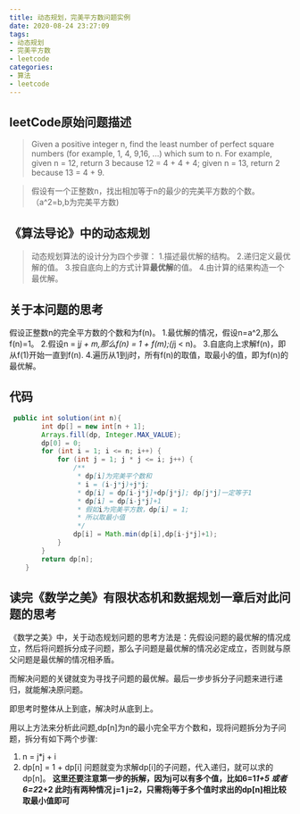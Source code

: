 ```yaml
---
title: 动态规划，完美平方数问题实例
date: 2020-08-24 23:27:09
tags:
- 动态规划
- 完美平方数
- leetcode
categories:
- 算法
- leetcode
---
```


## leetCode原始问题描述
> Given a positive integer n, find the least number of perfect square numbers (for example, 1, 4, 9,16, ...) which sum to n.
> For example, given n = 12, return 3 because 12 = 4 + 4 + 4; given n = 13, return 2 because 13 = 4 + 9.

> 假设有一个正整数n，找出相加等于n的最少的完美平方数的个数。（a^2=b,b为完美平方数)

## 《算法导论》中的动态规划
> 动态规划算法的设计分为四个步骤：
> 1.描述最优解的结构。
> 2.递归定义最优解的值。
> 3.按自底向上的方式计算**最优解**的值。
> 4.由计算的结果构造一个最优解。

## 关于本问题的思考
假设正整数n的完全平方数的个数和为f(n)。
1.最优解的情况，假设n=a^2,那么f(n)=1。
2.假设n = j*j + m,那么f(n) = 1 + f(m);(j*j < n)。
3.自底向上求解f(n)，即从f(1)开始一直到f(n).
4.遍历从1到j时，所有f(n)的取值，取最小的值，即为f(n)的最优解。


## 代码
```java
 public int solution(int n){
        int dp[] = new int[n + 1];
        Arrays.fill(dp, Integer.MAX_VALUE);
        dp[0] = 0;
        for (int i = 1; i <= n; i++) {
            for (int j = 1; j * j <= i; j++) {
                /**
                 * dp[i]为完美平个数和
                 * i = (i-j*j)+j*j;
                 * dp[i] = dp[i-j*j]+dp[j*j]; dp[j*j]一定等于1
                 * dp[i] = dp[i-j*j]+1
                 * 假如i为完美平方数，dp[i] = 1;
                 * 所以取最小值
                 */
                dp[i] = Math.min(dp[i],dp[i-j*j]+1);
            }
        }
        return dp[n];
    }
```
## 读完《数学之美》有限状态机和数据规划一章后对此问题的思考
《数学之美》中，关于动态规划问题的思考方法是：先假设问题的最优解的情况成立，然后将问题拆分成子问题，那么子问题是最优解的情况必定成立，否则就与原父问题是最优解的情况相矛盾。

而解决问题的关键就变为寻找子问题的最优解。最后一步步拆分子问题来进行递归，就能解决原问题。

即思考时整体从上到底，解决时从底到上。

用以上方法来分析此问题,dp[n]为n的最小完全平方个数和，现将问题拆分为子问题，拆分有如下两个步骤:
1. n = j*j + i
2. dp[n] = 1 + dp[i]
问题就变为求解dp[i]的子问题，代入递归，就可以求的dp[n]。
**这里还要注意第一步的拆解，因为j可以有多个值，比如6=1*1+5 或者 6=2*2+2 此时j有两种情况 j=1 j=2，只需将j等于多个值时求出的dp[n]相比较取最小值即可**